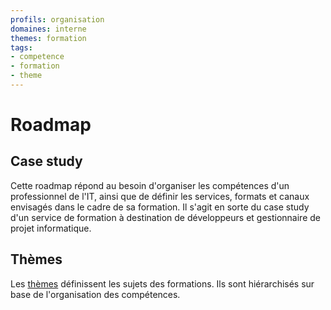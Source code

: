 ```yaml
---
profils: organisation
domaines: interne
themes: formation
tags:
- competence
- formation
- theme
---
```

# Roadmap

## Case study

Cette roadmap répond au besoin d'organiser les compétences d'un professionnel de l'IT, ainsi que de définir les services, formats et canaux envisagés dans le cadre de sa formation. Il s'agit en sorte du case study d'un service de formation à destination de développeurs et gestionnaire de projet informatique.

## Thèmes

Les [thèmes](themes/themes.md) définissent les sujets des formations. Ils sont hiérarchisés sur base de l'organisation des compétences.
